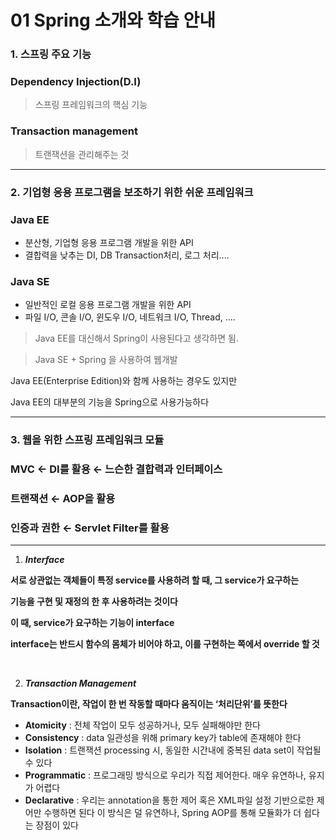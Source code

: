 # 01 Spring 소개와 학습 안내

### 1. 스프링 주요 기능

### Dependency Injection(D.I)

> 스프링 프레임워크의 핵심 기능
> 

### Transaction management

> 트랜잭션을 관리해주는 것
> 

---

### 2. 기업형 응용 프로그램을 보조하기 위한 쉬운 프레임워크

### Java EE

- 분산형, 기업형 응용 프로그램 개발을 위한 API
- 결합력을 낮추는 DI, DB Transaction처리, 로그 처리....

### Java SE

- 일반적인 로컬 응용 프로그램 개발을 위한 API
- 파일 I/O, 콘솔 I/O, 윈도우 I/O, 네트워크 I/O, Thread, ....

> Java EE를 대신해서 Spring이 사용된다고 생각하면 됨.
> 

> Java SE + Spring 을 사용하여 웹개발
> 

Java EE(Enterprise Edition)와 함께 사용하는 경우도 있지만

Java EE의 대부분의 기능을 Spring으로 사용가능하다

---

### 3. 웹을 위한 스프링 프레임워크 모듈

### MVC ← DI를 활용 ← 느슨한 결합력과 인터페이스

### 트랜잭션 ← AOP을 활용

### 인증과 권한 ← Servlet Filter를 활용

---

1. ***Interface***

**서로 상관없는 객체들이 특정 service를 사용하려 할 때, 그 service가 요구하는**

**기능을 구현 및 재정의 한 후 사용하려는 것이다**

**이 때, service가 요구하는 기능이 interface**

**interface는 반드시 함수의 몸체가 비어야 하고, 이를 구현하는 쪽에서 override 할 것**

<br>

2. ***Transaction Management***

**Transaction이란, 작업이 한 번 작동할 때마다 움직이는 ‘처리단위’를 뜻한다**

- **Atomicity** : 전체 작업이 모두 성공하거나, 모두 실패해야만 한다
- **Consistency** : data 일관성을 위해 primary key가 table에 존재해야 한다
- **Isolation** : 트랜잭션 processing 시, 동일한 시간내에 중복된 data set이 작업될 수 있다
- **Programmatic** : 프로그래밍 방식으로 우리가 직접 제어한다. 매우 유연하나, 유지가 어렵다
- **Declarative** : 우리는 annotation을 통한 제어 혹은 XML파일 설정 기반으로한 제어만 수행하면 된다 이 방식은 덜 유연하나, Spring AOP를 통해 모듈화가 더 쉽다는 장점이 있다
